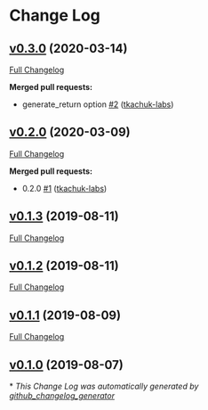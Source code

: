 # Change Log

## [v0.3.0](https://github.com/timCF/calculus/tree/v0.3.0) (2020-03-14)
[Full Changelog](https://github.com/timCF/calculus/compare/v0.2.0...v0.3.0)

**Merged pull requests:**

- generate\_return option [\#2](https://github.com/timCF/calculus/pull/2) ([tkachuk-labs](https://github.com/tkachuk-labs))

## [v0.2.0](https://github.com/timCF/calculus/tree/v0.2.0) (2020-03-09)
[Full Changelog](https://github.com/timCF/calculus/compare/v0.1.3...v0.2.0)

**Merged pull requests:**

- 0.2.0 [\#1](https://github.com/timCF/calculus/pull/1) ([tkachuk-labs](https://github.com/tkachuk-labs))

## [v0.1.3](https://github.com/timCF/calculus/tree/v0.1.3) (2019-08-11)
[Full Changelog](https://github.com/timCF/calculus/compare/v0.1.2...v0.1.3)

## [v0.1.2](https://github.com/timCF/calculus/tree/v0.1.2) (2019-08-11)
[Full Changelog](https://github.com/timCF/calculus/compare/v0.1.1...v0.1.2)

## [v0.1.1](https://github.com/timCF/calculus/tree/v0.1.1) (2019-08-09)
[Full Changelog](https://github.com/timCF/calculus/compare/v0.1.0...v0.1.1)

## [v0.1.0](https://github.com/timCF/calculus/tree/v0.1.0) (2019-08-07)


\* *This Change Log was automatically generated by [github_changelog_generator](https://github.com/skywinder/Github-Changelog-Generator)*
